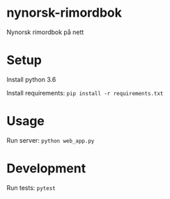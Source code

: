 # nynorsk-rimordbok

Nynorsk rimordbok på nett

# Setup

Install python 3.6

Install requirements: `pip install -r requirements.txt`

# Usage

Run server: `python web_app.py`

# Development

Run tests: `pytest`
